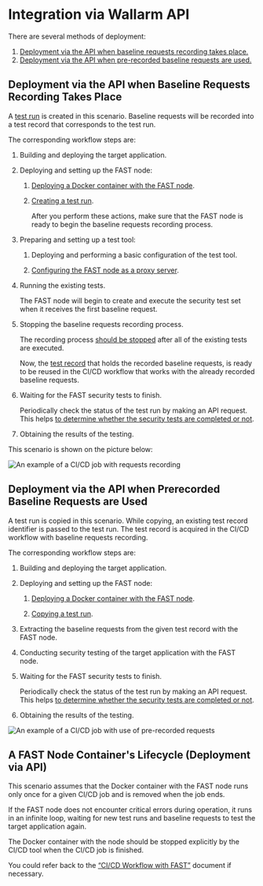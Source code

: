 [img-sample-job-recording]:     ../../images/fast/poc/en/integration-overview/sample-job.png
[img-sample-job-no-recording]:  ../../images/fast/poc/en/integration-overview/sample-job-no-recording.png

[doc-testrun]:                  ../operations/internals.md#test-run
[doc-container-deployment]:     node-deployment.md#deployment-of-the-docker-container-with-the-fast-node
[doc-testrun-creation]:         node-deployment.md#creating-a-test-run 
[doc-testrun-copying]:          node-deployment.md#copying-a-test-run     
[doc-proxy-configuration]:      proxy-configuration.md
[doc-stopping-recording]:       stopping-recording.md
[doc-testrecord]:               ../operations/internals.md#test-record
[doc-waiting-for-tests]:        waiting-for-tests.md

[anchor-recording]:             #deployment-via-the-api-when-baseline-requests-recording-takes-place 
[anchor-no-recording]:          #deployment-via-the-api-when-prerecorded-baseline-requests-are-used

[doc-integration-overview]:     integration-overview.md

#   Integration via Wallarm API

There are several methods of deployment:
1.  [Deployment via the API when baseline requests recording takes place.][anchor-recording]
2.  [Deployment via the API when pre-recorded baseline requests are used.][anchor-no-recording]


##  Deployment via the API when Baseline Requests Recording Takes Place

A [test run][doc-testrun] is created in this scenario. Baseline requests will be recorded into a test record that corresponds to the test run.

The corresponding workflow steps are:

1.  Building and deploying the target application.

2.  Deploying and setting up the FAST node:
    
    1.  [Deploying a Docker container with the FAST node][doc-container-deployment].
    
    2.  [Creating a test run][doc-testrun-creation].
    
        After you perform these actions, make sure that the FAST node is ready to begin the baseline requests recording process.
    
3.  Preparing and setting up a test tool:
    
    1.  Deploying and performing a basic configuration of the test tool.
    
    2.  [Configuring the FAST node as a proxy server][doc-proxy-configuration].
    
4.  Running the existing tests.
    
    The FAST node will begin to create and execute the security test set when it receives the first baseline request.
    
5.  Stopping the baseline requests recording process.
    
    The recording process [should be stopped][doc-stopping-recording] after all of the existing tests are executed.
    
    Now, the [test record][doc-testrecord] that holds the recorded baseline requests, is ready to be reused in the CI/CD workflow that works with the already recorded baseline requests.  
    
6.  Waiting for the FAST security tests to finish.
    
    Periodically check the status of the test run by making an API request. This helps [to determine whether the security tests are completed or not][doc-waiting-for-tests].
    
7.  Obtaining the results of the testing.

This scenario is shown on the picture below:

![An example of a CI/CD job with requests recording][img-sample-job-recording]


##  Deployment via the API when Prerecorded Baseline Requests are Used

A test run is copied in this scenario. While copying, an existing test record identifier is passed to the test run. The test record is acquired in the CI/CD workflow with baseline requests recording.

The corresponding workflow steps are:

1.  Building and deploying the target application.

2.  Deploying and setting up the FAST node:
    
    1.  [Deploying a Docker container with the FAST node][doc-container-deployment].
    
    2.  [Copying a test run][doc-testrun-copying].    

3.  Extracting the baseline requests from the given test record with the FAST node. 

4.  Conducting security testing of the target application with the FAST node.

5.  Waiting for the FAST security tests to finish.
    
    Periodically check the status of the test run by making an API request. This helps [to determine whether the security tests are completed or not][doc-waiting-for-tests].
    
6.  Obtaining the results of the testing.

![An example of a CI/CD job with use of pre-recorded requests][img-sample-job-no-recording]   


##  A FAST Node Container's Lifecycle (Deployment via API)

This scenario assumes that the Docker container with the FAST node runs only once for a given CI/CD job and is removed when the job ends.
 
If the FAST node does not encounter critical errors during operation, it runs in an infinite loop, waiting for new test runs and baseline requests to test the target application again.
  
The Docker container with the node should be stopped explicitly by the CI/CD tool when the CI/CD job is finished. 

<!-- -->
You could refer back to the [“CI/CD Workflow with FAST”][doc-integration-overview] document if necessary.
